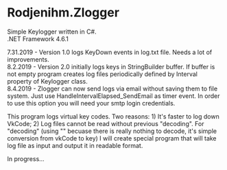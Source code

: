 # Rodjenihm.Zlogger
Simple Keylogger written in C#.  
.NET Framework 4.6.1  

7.31.2019 - Version 1.0 logs KeyDown events in log.txt file. Needs a lot of improvements.  
8.2.2019 - Version 2.0 initially logs keys in StringBuilder buffer. If buffer is not empty program creates log files periodically defined by Interval property of Keylogger class.  
8.4.2019 - Zlogger can now send logs via email without saving them to file system. Just use HandleIntervalElapsed_SendEmail as timer event. In order to use this option you will need your smtp login credentials.


This program logs virtual key codes. Two reasons: 1) It's faster to log down VkCode; 2) Log files cannot be read without previous "decoding". For "decoding" (using "" becuase there is really nothing to decode, it's simple conversion from vkCode to key) I will create special program that will take log file as input and output it in readable format.  

In progress...
